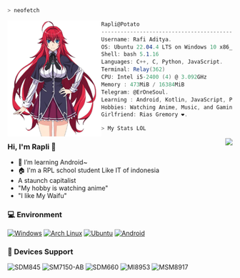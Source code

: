 ```zsh
> neofetch
```

<img align="left" src="img/Rias.png" width="210px"/> 

```csharp
Rapli@Potato
---------------------------------------------------
Username: Rafi Aditya.
OS: Ubuntu 22.04.4 LTS on Windows 10 x86_64
Shell: bash 5.1.16
Languages: C++, C, Python, JavaScript.
Terminal: Relay(362)
CPU: Intel i5-2400 (4) @ 3.092GHz
Memory : 473MiB / 16384MiB
Telegram: @ErOneSoul.
Learning : Android, Kotlin, JavaScript, Python.
Hobbies: Watching Anime, Music, and Gaming.
Girlfriend: Rias Gremory ❤️.

```
```zsh
> My Stats LOL
```

<img align="right" src="https://bad-apple-github-readme.vercel.app/api?show_bg=1&username=raplivx&include_all_commits=true&show_icons=true&theme=buefy&count_private=true&hide_border=true" />


### Hi, I'm Rapli 👋 
- 🌱 I’m learning Android~
- 🏠 I'm a RPL school student Like IT of indonesia 
- A staunch capitalist
- "My hobby is watching anime"
- "I like My Waifu"

### 💻 Environment
[![Windows](https://img.shields.io/badge/Windows-00BBFF?style=flat-square&logo=Windows&logoColor=FFFFFF&labelColor=00BBFF)](https://www.microsoft.com/windows11)
[![Arch Linux](https://img.shields.io/badge/Arch%20Linux-008BFF?style=flat-square&logo=arch-linux&logoColor=FFFFFF&labelColor=008BFF)](https://archlinux.org)
[![Ubuntu](https://img.shields.io/badge/Ubuntu%2021%2e04-dd4814?style=flat-square&logo=ubuntu&logoColor=ffffff)](https://releases.ubuntu.com/21.04/)
[![Android](https://img.shields.io/badge/Android-00C000?style=flat-square&logo=android&logoColor=FFFFFF&labelColor=00C000)](https://www.android.com/android-14/)

### 📱 Devices Support
![SDM845](https://img.shields.io/badge/Xiaomi%20SDM845-ED9121?style=flat-square&logo=xiaomi&logoColor=FFFFFF&labelColor=ED9121)
![SM7150-AB](https://img.shields.io/badge/Xiaomi%20SM7150AB-ED9121?style=flat-square&logo=xiaomi&logoColor=FFFFFF&labelColor=ED9121)
![SDM660](https://img.shields.io/badge/Xiaomi%20SDM660-ED9121?style=flat-square&logo=xiaomi&logoColor=FFFFFF&labelColor=ED9121)
![MI8953](https://img.shields.io/badge/Xiaomi%20MSM8953-ED9121?style=flat-square&logo=xiaomi&logoColor=FFFFFF&labelColor=ED9121)
![MSM8917](https://img.shields.io/badge/Xiaomi%20MSM8917-ED9121?style=flat-square&logo=xiaomi&logoColor=FFFFFF&labelColor=ED9121)

